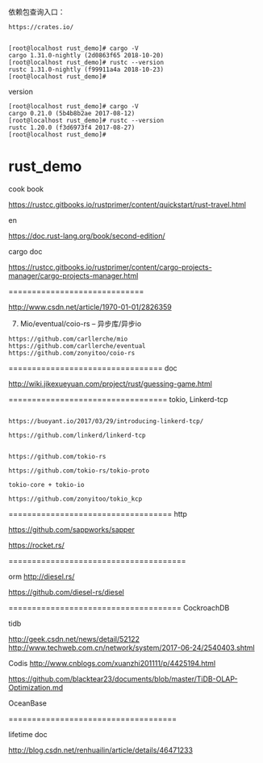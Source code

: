
依赖包查询入口： 
```
https://crates.io/
```


```

[root@localhost rust_demo]# cargo -V
cargo 1.31.0-nightly (2d0863f65 2018-10-20)
[root@localhost rust_demo]# rustc --version
rustc 1.31.0-nightly (f99911a4a 2018-10-23)
[root@localhost rust_demo]# 

```


version

```
[root@localhost rust_demo]# cargo -V
cargo 0.21.0 (5b4b8b2ae 2017-08-12)
[root@localhost rust_demo]# rustc --version
rustc 1.20.0 (f3d6973f4 2017-08-27)
[root@localhost rust_demo]# 
```

# rust_demo


cook book

https://rustcc.gitbooks.io/rustprimer/content/quickstart/rust-travel.html

en 

https://doc.rust-lang.org/book/second-edition/



cargo doc 

https://rustcc.gitbooks.io/rustprimer/content/cargo-projects-manager/cargo-projects-manager.html

=============================

http://www.csdn.net/article/1970-01-01/2826359

7. Mio/eventual/coio-rs – 异步库/异步io

```
https://github.com/carllerche/mio
https://github.com/carllerche/eventual
https://github.com/zonyitoo/coio-rs
```


=================================
doc 

http://wiki.jikexueyuan.com/project/rust/guessing-game.html



==================================
tokio, Linkerd-tcp
```

https://buoyant.io/2017/03/29/introducing-linkerd-tcp/

https://github.com/linkerd/linkerd-tcp


https://github.com/tokio-rs

https://github.com/tokio-rs/tokio-proto

tokio-core + tokio-io 

https://github.com/zonyitoo/tokio_kcp
```

===================================
http 

https://github.com/sappworks/sapper

https://rocket.rs/

======================================

orm 
http://diesel.rs/

https://github.com/diesel-rs/diesel

=====================================
CockroachDB

tidb

http://geek.csdn.net/news/detail/52122
http://www.techweb.com.cn/network/system/2017-06-24/2540403.shtml

Codis 
http://www.cnblogs.com/xuanzhi201111/p/4425194.html

https://github.com/blacktear23/documents/blob/master/TiDB-OLAP-Optimization.md

OceanBase

====================================

lifetime doc 

http://blog.csdn.net/renhuailin/article/details/46471233

